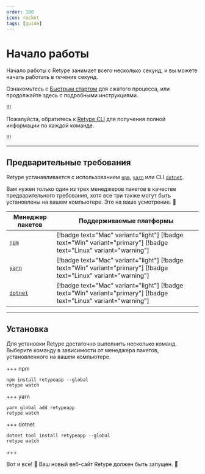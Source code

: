 ```yaml
---
order: 100
icon: rocket
tags: [guide]
---
```

# Начало работы

Начало работы с Retype занимает всего несколько секунд, и вы можете начать работать в течение секунд.

Ознакомьтесь с [Быстрым стартом](/README.md#quick-start) для сжатого процесса, или продолжайте здесь с подробными инструкциями.

!!!

Пожалуйста, обратитесь к [Retype CLI](cli.md) для получения полной информации по каждой команде.

!!!

---

## Предварительные требования

Retype устанавливается с использованием [`npm`](https://www.npmjs.com/get-npm), [`yarn`](https://classic.yarnpkg.com/en/docs/install/) или CLI [`dotnet`](https://dotnet.microsoft.com/download/dotnet-core).

Вам нужен только один из трех менеджеров пакетов в качестве предварительного требования, хотя все три также могут быть установлены на вашем компьютере. Это на ваше усмотрение. :raised_hands:

| Менеджер пакетов | Поддерживаемые платформы |
| --- | --- |
| [`npm`](https://www.npmjs.com/get-npm) | [!badge text="Mac" variant="light"] [!badge text="Win" variant="primary"] [!badge text="Linux" variant="warning"]
| [`yarn`](https://classic.yarnpkg.com/en/docs/install/) | [!badge text="Mac" variant="light"] [!badge text="Win" variant="primary"] [!badge text="Linux" variant="warning"]
| [`dotnet`](https://dotnet.microsoft.com/download/dotnet-core) | [!badge text="Mac" variant="light"] [!badge text="Win" variant="primary"] [!badge text="Linux" variant="warning"]

---

## Установка

Для установки Retype достаточно выполнить несколько команд. Выберите команду в зависимости от менеджера пакетов, установленного на вашем компьютере.

+++ npm
```
npm install retypeapp --global
retype watch
```
+++ yarn
```
yarn global add retypeapp
retype watch
```
+++ dotnet
```
dotnet tool install retypeapp --global
retype watch
```
+++

Вот и все! :tada: Ваш новый веб-сайт Retype должен быть запущен. :tada:
